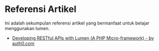 # Referensi Artikel 
Ini adalah sekumpulan referensi artikel yang bermanfaat untuk belajar menggunakan lumen.
- [Developing RESTful APIs with Lumen (A PHP Micro-framework) - by auth0.com ](https://auth0.com/blog/developing-restful-apis-with-lumen/)